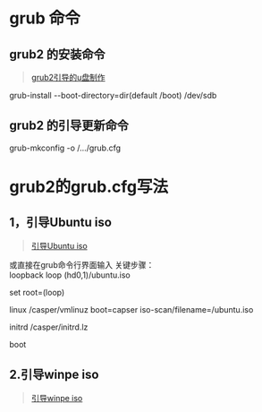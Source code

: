 # grub 命令

## grub2 的安装命令
>[grub2引导的u盘制作](https://my.oschina.net/abcfy2/blog/491140)

grub-install --boot-directory=dir(default /boot) /dev/sdb

## grub2 的引导更新命令
grub-mkconfig -o /.../grub.cfg

# grub2的grub.cfg写法
## 1，引导Ubuntu iso
> [引导Ubuntu iso](http://forum.ubuntu.org.cn/viewtopic.php?t=347622)    

或直接在grub命令行界面输入
关键步骤：    
loopback loop (hd0,1)/ubuntu.iso

set root=(loop)

linux /casper/vmlinuz boot=capser iso-scan/filename=/ubuntu.iso

initrd /casper/initrd.lz

boot
## 2.引导winpe iso
>[引导winpe iso](http://www.itdadao.com/articles/c15a543113p0.html)
